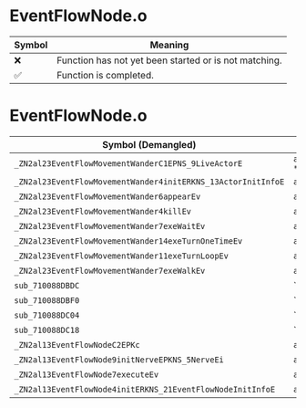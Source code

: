 # EventFlowNode.o
| Symbol | Meaning 
| ------------- | ------------- 
| :x: | Function has not yet been started or is not matching. 
| :white_check_mark: | Function is completed. 


# EventFlowNode.o
| Symbol (Demangled) | Symbol (Mangled) | Decompiled? |
| ------------- |  ------------- | ------------- |
| `_ZN2al23EventFlowMovementWanderC1EPNS_9LiveActorE` | `al::EventFlowMovementWander::EventFlowMovementWander(al::LiveActor *)` | :white_check_mark: |
| `_ZN2al23EventFlowMovementWander4initERKNS_13ActorInitInfoE` | `al::EventFlowMovementWander::init(al::ActorInitInfo const&)` | :white_check_mark: |
| `_ZN2al23EventFlowMovementWander6appearEv` | `al::EventFlowMovementWander::appear(void)` | :white_check_mark: |
| `_ZN2al23EventFlowMovementWander4killEv` | `al::EventFlowMovementWander::kill(void)` | :white_check_mark: |
| `_ZN2al23EventFlowMovementWander7exeWaitEv` | `al::EventFlowMovementWander::exeWait(void)` | :white_check_mark: |
| `_ZN2al23EventFlowMovementWander14exeTurnOneTimeEv` | `al::EventFlowMovementWander::exeTurnOneTime(void)` | :white_check_mark: |
| `_ZN2al23EventFlowMovementWander11exeTurnLoopEv` | `al::EventFlowMovementWander::exeTurnLoop(void)` | :white_check_mark: |
| `_ZN2al23EventFlowMovementWander7exeWalkEv` | `al::EventFlowMovementWander::exeWalk(void)` | :white_check_mark: |
| `sub_710088DBDC` | `` | :white_check_mark: |
| `sub_710088DBF0` | `` | :white_check_mark: |
| `sub_710088DC04` | `` | :white_check_mark: |
| `sub_710088DC18` | `` | :white_check_mark: |
| `_ZN2al13EventFlowNodeC2EPKc` | `al::EventFlowNode::EventFlowNode(char const*)` | :white_check_mark: |
| `_ZN2al13EventFlowNode9initNerveEPKNS_5NerveEi` | `al::EventFlowNode::initNerve(al::Nerve const*,int)` | :white_check_mark: |
| `_ZN2al13EventFlowNode7executeEv` | `al::EventFlowNode::execute(void)` | :white_check_mark: |
| `_ZN2al13EventFlowNode4initERKNS_21EventFlowNodeInitInfoE` | `al::EventFlowNode::init(al::EventFlowNodeInitInfo const&)` | :white_check_mark: |
